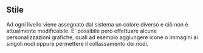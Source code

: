 ## Stile

Ad ogni livello viene assegnato dal sistema un colore diverso e ciò non è attualmente modificabile. E' possibile però effettuare alcune personalizzazioni grafiche, quali ad esempio aggiungere icone o immagini ai singoli nodi oppure permettere il collassamento dei nodi.


